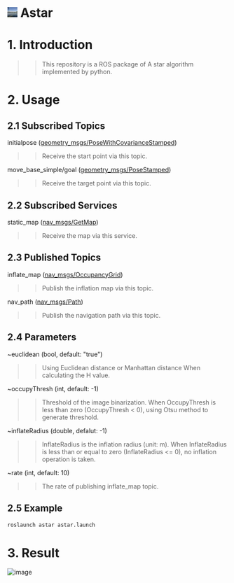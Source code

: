[<img height="23" src="https://github.com/lh9171338/Outline/blob/master/icon.jpg"/>](https://github.com/lh9171338/Outline) Astar
===
  
# 1. Introduction
>>This repository is a ROS package of A star algorithm implemented by python.

# 2. Usage
## 2.1 Subscribed Topics  
initialpose ([geometry_msgs/PoseWithCovarianceStamped](http://docs.ros.org/api/geometry_msgs/html/msg/PoseWithCovarianceStamped.html))  
>>Receive the start point via this topic.

move_base_simple/goal ([geometry_msgs/PoseStamped](http://docs.ros.org/api/geometry_msgs/html/msg/PoseStamped.html))   
>>Receive the target point via this topic.

## 2.2 Subscribed Services
static_map ([nav_msgs/GetMap](http://docs.ros.org/en/api/nav_msgs/html/srv/GetMap.html)) 
>>Receive the map via this service.

## 2.3 Published Topics  
inflate_map ([nav_msgs/OccupancyGrid](http://docs.ros.org/kinetic/api/nav_msgs/html/msg/OccupancyGrid.html))  
>>Publish the inflation map via this topic.  

nav_path ([nav_msgs/Path](http://docs.ros.org/api/nav_msgs/html/msg/Path.html))  
>>Publish the navigation path via this topic.

## 2.4 Parameters  
~euclidean (bool, default: "true")  
>>Using Euclidean distance or Manhattan distance When calculating the H value.

~occupyThresh (int, default: -1)  
>>Threshold of the image binarization. When OccupyThresh is less than zero (OccupyThresh < 0), using Otsu method to generate threshold.

~inflateRadius (double, defalut: -1)  
>>InflateRadius is the inflation radius (unit: m). When InflateRadius is less than or equal to zero (InflateRadius <= 0), no inflation operation is taken.

~rate (int, default: 10)  
>>The rate of publishing inflate_map topic.

## 2.5 Example  
```
roslaunch astar astar.launch
```

# 3. Result  
![image](https://github.com/lh9171338/Astar/blob/python/figure/result.png)
